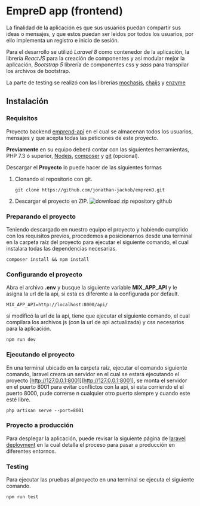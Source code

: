 # EmpreD app (frontend)

La finalidad de la aplicación es que sus usuarios puedan compartir sus ideas o mensajes, y que estos puedan ser leidos por todos los usuarios, por ello implementa un registro e inicio de sesión.

Para el desarrollo se utilizó _Laravel 8_ como contenedor de la aplicación, la librería _ReactJS_ para la creación de componentes y asi modular mejor la aplicación, _Bootstrap 5_ librería de componentes css y _sass_ para transpilar los archivos de bootstrap.

La parte de testing se realizó con las librerías [mochasjs](https://mochajs.org/), [chaijs](https://www.chaijs.com/) y [enzyme](https://enzymejs.github.io/enzyme/)

## Instalación

### Requisitos

Proyecto backend [emprend-api](https://github.com/fakereto/emprend-api) en el cual se almacenan todos los usuarios, mensajes y que acepta todas las peticiones de este proyecto.

**Previamente** en su equipo deberá contar con las siguientes herramientas, PHP 7.3 ó superior, [Nodejs](https://nodejs.org/es/), [composer](https://getcomposer.org/) y [git](https://git-scm.com/) (opcional).

Descargar el **Proyecto** lo puede hacer de las siguientes formas

1.  Clonando el repositorio con git.

        git clone https://github.com/jonathan-jackob/emprenD.git

2.  Descargar el proyecto en ZIP.
    ![download zip repository github](https://i.postimg.cc/g27qkMgC/imageedit-9-4620369683.jpg)

### Preparando el proyecto

Teniendo descargado en nuestro equipo el proyecto y habiendo cumplido con los requisitos previos, procedemos a posicionarnos desde una terminal en la carpeta raíz del proyecto para ejecutar el siguiente comando, el cual instalara todas las dependencias necesarias.

    composer install && npm install

### Configurando el proyecto

Abra el archivo **.env** y busque la siguiente variable **MIX_APP_API** y le asigna la url de la api, si esta es diferente a la configurada por default.

    MIX_APP_API=http://localhost:8000/api/

si modificó la url de la api, tiene que ejecutar el siguiente comando, el cual compilara los archivos js (con la url de api actualizada) y css necesarios para la aplicación.

    npm run dev

### Ejecutando el proyecto

En una terminal ubicado en la carpeta raíz, ejecutar el comando siguiente comando, laravel creara un servidor en el cual se estará ejecutando el proyecto [http://127.0.0.1:8001](http://127.0.0.1:8001), se monta el servidor en el puerto 8001 para evitar conflictos con la api, si esta corriendo el el puerto 8000, pude correrse n cualquier otro puerto siempre y cuando este esté libre.

    php artisan serve --port=8001

### Proyecto a producción

Para desplegar la aplicación, puede revisar la siguiente página de [laravel deployment](https://laravel.com/docs/8.x/deployment) en la cual detalla el proceso para pasar a producción en diferentes entornos.

### Testing

Para ejecutar las pruebas al proyecto en una terminal se ejecuta el siguiente comando.

    npm run test
